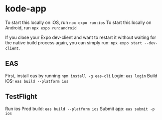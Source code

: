 # kode-app

To start this locally on iOS, run `npx expo run:ios`
To start this locally on Android, run `npx expo run:android`

If you close your Expo dev-client and want to restart it without waiting for the native build process again, you can simply run: `npx expo start --dev-client`. 

## EAS
First, install eas by running `npm install -g eas-cli`
Login: `eas login`
Build iOS: `eas build --platform ios`


## TestFlight

Run ios Prod build: `eas build --platform ios`
Submit app: `eas submit -p ios`